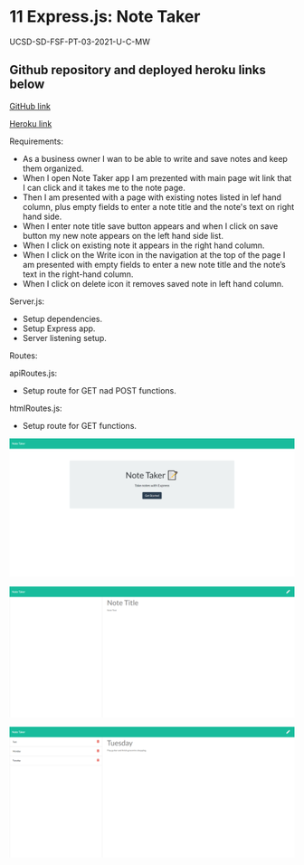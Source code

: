 # 11 Express.js: Note Taker

UCSD-SD-FSF-PT-03-2021-U-C-MW

## Github repository and deployed heroku links below

[GitHub link](https://github.com/djony88/11_Note_App)

[Heroku link](https://damp-river-55680.herokuapp.com/)

Requirements:

* As a business owner I wan to be able to write and save notes and keep them organized.
* When I open Note Taker app I am prezented with main page wit link that I can click and it takes me to the note page.
* Then I am presented with a page with existing notes listed in lef hand column, plus empty fields to enter a note title and the note's text on right hand side.
* When I enter note title save button appears and when I click on save button my new note appears on the left hand side list.
* When I click on existing note it appears in the right hand column.
* When I click on the Write icon in the navigation at the top of the page I am presented with empty fields to enter a new note title and the note’s text in the right-hand column.
* When I click on delete icon it removes saved note in left hand column. 

Server.js:

* Setup dependencies.
* Setup Express app.
* Server listening setup.

Routes:

apiRoutes.js:

* Setup route for GET nad POST functions.

htmlRoutes.js:

* Setup route for GET functions.

![Screenshot 1](./Assets/img/Notes_App.png)

![Screenshot 2](./Assets/img/Notes_App_2.png)

![Screenshot 3](./Assets/img/Notes_App_1.png)
